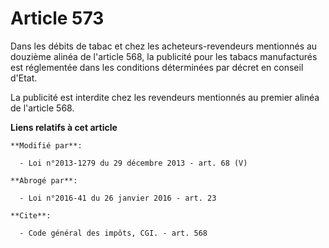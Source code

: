 # Article 573

Dans les débits de tabac et chez les acheteurs-revendeurs mentionnés au douzième alinéa de l'article 568, la publicité pour
les tabacs manufacturés est réglementée dans les conditions déterminées par décret en conseil d'Etat. 

La publicité est interdite chez les revendeurs mentionnés au premier alinéa de l'article 568.

**Liens relatifs à cet article**

	**Modifié par**:

	  - Loi n°2013-1279 du 29 décembre 2013 - art. 68 (V)

	**Abrogé par**:

	  - Loi n°2016-41 du 26 janvier 2016 - art. 23

	**Cite**:

	  - Code général des impôts, CGI. - art. 568
